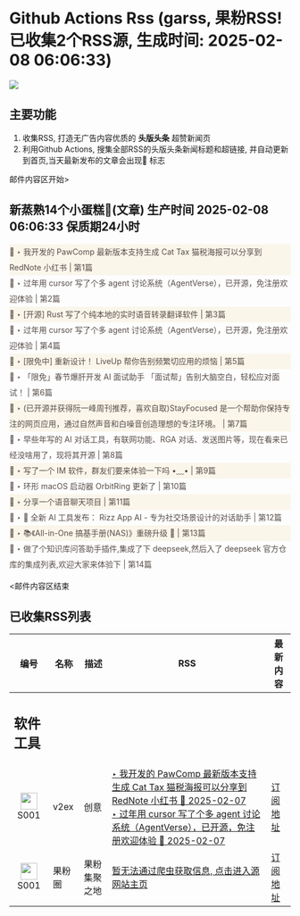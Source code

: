 # Github Actions Rss (garss, 果粉RSS! 已收集2个RSS源, 生成时间: 2025-02-08 06:06:33)

![](https://cdn.jsdelivr.net/gh/xinkeji/garss/_media/ga-rss.png)



## 主要功能
1. 收集RSS, 打造无广告内容优质的 **头版头条** 超赞新闻页
2. 利用Github Actions, 搜集全部RSS的头版头条新闻标题和超链接, 并自动更新到首页,当天最新发布的文章会出现🌈 标志

邮件内容区开始>
<h2>新蒸熟14个小蛋糕🍰(文章) 生产时间 2025-02-08 06:06:33 保质期24小时</h2>

<div style='line-height:3;background-color:#FAF6EA;' ><a href='https://www.v2ex.com/t/1109768#reply0' style="line-height:2;text-decoration:none;display:block;color:#584D49;">🌈 ‣ 我开发的 PawComp 最新版本支持生成 Cat Tax 猫税海报可以分享到 RedNote 小红书 | 第1篇</a></div><div style='line-height:3;' ><a href='https://www.v2ex.com/t/1109694#reply16' style="line-height:2;text-decoration:none;display:block;color:#584D49;">🌈 ‣ 过年用 cursor 写了个多 agent 讨论系统（AgentVerse），已开源，免注册欢迎体验 | 第2篇</a></div><div style='line-height:3;background-color:#FAF6EA;' ><a href='https://www.v2ex.com/t/1109747#reply5' style="line-height:2;text-decoration:none;display:block;color:#584D49;">🌈 ‣ [开源] Rust 写了个纯本地的实时语音转录翻译软件 | 第3篇</a></div><div style='line-height:3;' ><a href='https://www.v2ex.com/t/1109676#reply16' style="line-height:2;text-decoration:none;display:block;color:#584D49;">🌈 ‣ 过年用 cursor 写了个多 agent 讨论系统（AgentVerse），已开源，免注册欢迎体验 | 第4篇</a></div><div style='line-height:3;background-color:#FAF6EA;' ><a href='https://www.v2ex.com/t/1109527#reply12' style="line-height:2;text-decoration:none;display:block;color:#584D49;">🌈 ‣ [限免中] 重新设计！ LiveUp 帮你告别频繁切应用的烦恼 | 第5篇</a></div><div style='line-height:3;' ><a href='https://www.v2ex.com/t/1109724#reply0' style="line-height:2;text-decoration:none;display:block;color:#584D49;">🌈 ‣ 「限免」春节爆肝开发 AI 面试助手 「面试帮」告别大脑空白，轻松应对面试！ | 第6篇</a></div><div style='line-height:3;background-color:#FAF6EA;' ><a href='https://www.v2ex.com/t/1109643#reply8' style="line-height:2;text-decoration:none;display:block;color:#584D49;">🌈 ‣ (已开源并获得阮一峰周刊推荐，喜欢自取)StayFocused 是一个帮助你保持专注的网页应用，通过自然声音和白噪音创造理想的专注环境。 | 第7篇</a></div><div style='line-height:3;' ><a href='https://www.v2ex.com/t/1109704#reply0' style="line-height:2;text-decoration:none;display:block;color:#584D49;">🌈 ‣ 早些年写的 AI 对话工具，有联网功能、RGA 对话、发送图片等，现在看来已经没啥用了，现将其开源 | 第8篇</a></div><div style='line-height:3;background-color:#FAF6EA;' ><a href='https://www.v2ex.com/t/1109632#reply3' style="line-height:2;text-decoration:none;display:block;color:#584D49;">🌈 ‣ 写了一个 IM 软件，群友们要来体验一下吗 •﹏• | 第9篇</a></div><div style='line-height:3;' ><a href='https://www.v2ex.com/t/1109596#reply12' style="line-height:2;text-decoration:none;display:block;color:#584D49;">🌈 ‣ 环形 macOS 启动器 OrbitRing 更新了 | 第10篇</a></div><div style='line-height:3;background-color:#FAF6EA;' ><a href='https://www.v2ex.com/t/1109771#reply0' style="line-height:2;text-decoration:none;display:block;color:#584D49;">🌈 ‣ 分享一个语音聊天项目 | 第11篇</a></div><div style='line-height:3;' ><a href='https://www.v2ex.com/t/1109548#reply0' style="line-height:2;text-decoration:none;display:block;color:#584D49;">🌈 ‣ 🚀 全新 AI 工具发布： Rizz App AI - 专为社交场景设计的对话助手 | 第12篇</a></div><div style='line-height:3;background-color:#FAF6EA;' ><a href='https://www.v2ex.com/t/1109763#reply0' style="line-height:2;text-decoration:none;display:block;color:#584D49;">🌈 ‣ 📚《All-in-One 搞基手册(NAS)》重磅升级 🚀 | 第13篇</a></div><div style='line-height:3;' ><a href='https://www.v2ex.com/t/1109594#reply0' style="line-height:2;text-decoration:none;display:block;color:#584D49;">🌈 ‣ 做了个知识库问答助手插件,集成了下 deepseek,然后入了 deepseek 官方仓库的集成列表,欢迎大家来体验下 | 第14篇</a></div>

<邮件内容区结束

## 已收集RSS列表

| 编号 | 名称 | 描述 | RSS | 最新内容 |
| --- | --- | --- | --- | --- |
| <h2 id="软件工具">软件工具</h2> |  |   |  |  |
| <div id="S001" style="text-align: center;"><img src="https://cdn.jsdelivr.net/gh/zhaoolee/garss/_media/favicon/S001.png" width="30px" style="width:30px;height: auto;"/><br><span>S001</span></div> | v2ex | 创意 | [‣ 我开发的 PawComp 最新版本支持生成 Cat Tax 猫税海报可以分享到 RedNote 小红书 🌈 2025-02-07](https://www.v2ex.com/t/1109768#reply0)<br/>[‣ 过年用 cursor 写了个多 agent 讨论系统（AgentVerse），已开源，免注册欢迎体验 🌈 2025-02-07](https://www.v2ex.com/t/1109694#reply16) | [订阅地址](https://www.v2ex.com/feed/tab/creative.xml) |
| <div id="S001" style="text-align: center;"><img src="https://cdn.jsdelivr.net/gh/zhaoolee/garss/_media/favicon/S001.png" width="30px" style="width:30px;height: auto;"/><br><span>S001</span></div> | 果粉圈 | 果粉集聚之地 | [暂无法通过爬虫获取信息, 点击进入源网站主页](https://g0f.cn) | [订阅地址](https://g0f.cn/rss.xml) |



